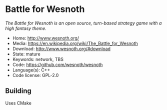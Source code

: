 # Battle for Wesnoth

_The Battle for Wesnoth is an open source, turn-based strategy game with a high fantasy theme._

- Home: http://www.wesnoth.org/
- Media: https://en.wikipedia.org/wiki/The_Battle_for_Wesnoth
- Download: http://www.wesnoth.org/#download
- State: mature
- Keywords: network, TBS
- Code: https://github.com/wesnoth/wesnoth
- Language(s): C++
- Code license: GPL-2.0

## Building

Uses CMake

